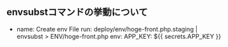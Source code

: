 ## envsubstコマンドの挙動について

 - name: Create env File
        run: deploy/env/hoge-front.php.staging | envsubst > ENV/hoge-front.php
        env:
          APP_KEY: ${{ secrets.APP_KEY }}
